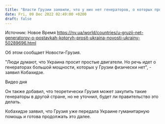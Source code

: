 ```yaml
---
title: "Власти Грузии заявили, что у них нет генераторов, о которых просит Украина"
date: Fri, 09 Dec 2022 02:49:00 +0200
draft: false
---
```

Источник: Новое Время https://nv.ua/world/countries/u-gruzii-net-generatorov-o-postavkah-kotoryh-prosit-ukraina-novosti-ukrainy-50289696.html


Об этом сообщает Новости-Грузия.

"Люди думают, что Украина просит простые двигатели. Но речь идет о генераторах большой мощности, которых у Грузии физически нет", - заявил Кобахидзе.

 Видео дня   

Он также добавил, что теоретически Грузия может закупить такие генераторы в другой стране, но не уточнил, будет ли правительство это делать.

Кобахидзе заявил, что Грузия уже передала Украине гуманитарную помощь и готова продолжать это далее.
